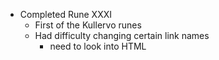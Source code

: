 - Completed Rune XXXI 
	- First of the Kullervo runes
	- Had difficulty changing certain link names
		- need to look into HTML

